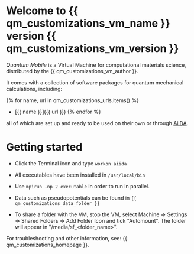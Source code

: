 # Welcome to {{ qm_customizations_vm_name }} version {{ qm_customizations_vm_version }}

*Quantum Mobile* is a Virtual Machine for computational materials science, distributed by the {{ qm_customizations_vm_author }}.

It comes with a collection of software packages for quantum mechanical calculations, including:

{% for name, url in qm_customizations_urls.items() %}
* [{{ name }}]({{ url }})
{% endfor %}

all of which are set up and ready to be used on their own or through [AiiDA](http://www.aiida.net).

# Getting started

* Click the Terminal icon and type `workon aiida`

* All executables have been installed in `/usr/local/bin`

* Use `mpirun -np 2 executable` in order to run in parallel.

* Data such as pseudopotentials can be found in `{{ qm_customizations_data_folder }}`

* To share a folder with the VM, stop the VM, select
     Machine => Settings => Shared Folders => Add Folder Icon
   and tick "Automount". The folder will appear in "/media/sf_<folder_name>".

For troubleshooting and other information, see: {{ qm_customizations_homepage }}.
